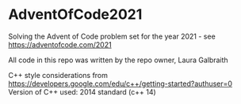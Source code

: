 # AdventOfCode2021

Solving the Advent of Code problem set for the year 2021 - see https://adventofcode.com/2021

All code in this repo was written by the repo owner, Laura Galbraith

C++ style considerations from https://developers.google.com/edu/c++/getting-started?authuser=0
Version of C++ used: 2014 standard (c++ 14)
